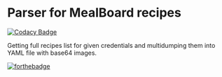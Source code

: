 # Parser for MealBoard recipes

[![Codacy Badge](https://api.codacy.com/project/badge/Grade/1aea1b8fc9664ed7943ffcf4fb89c445)](https://www.codacy.com/app/Rotzke/mealboard?utm_source=github.com&utm_medium=referral&utm_content=Rotzke/mealboard&utm_campaign=badger)

Getting full recipes list for given credentials and multidumping them into YAML file with base64 images.

[![forthebadge](http://forthebadge.com/images/badges/built-with-grammas-recipe.svg)](http://forthebadge.com)
